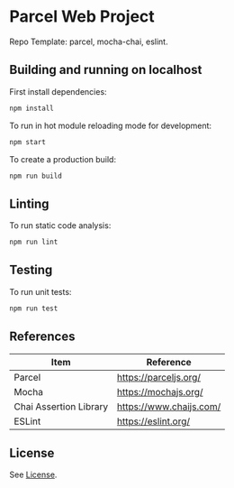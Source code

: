 # Parcel Web Project

Repo Template: parcel, mocha-chai, eslint.

## Building and running on localhost

First install dependencies:

```sh
npm install
```

To run in hot module reloading mode for development:

```sh
npm start
```

To create a production build:

```sh
npm run build
```

## Linting

To run static code analysis:

```sh
npm run lint
```

## Testing

To run unit tests:

```sh
npm run test
```

## References

| Item                   | Reference               |
| ---------------------- | ----------------------- |
| Parcel                 | https://parceljs.org/   |
| Mocha                  | https://mochajs.org/    |
| Chai Assertion Library | https://www.chaijs.com/ |
| ESLint                 | https://eslint.org/     |

## License

See [License](LICENSE).
